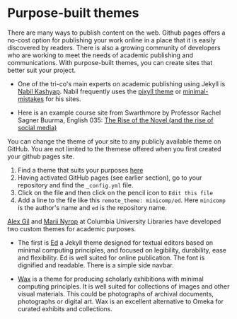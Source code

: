 # Purpose-built themes

There are many ways to publish content on the web.  Github pages offers a no-cost option for publishing your work online in a place that it is easily discovered by readers.  There is also a growing community of developers who are working to meet the needs of academic publishing and communications.  With purpose-built themes, you can create sites that better suit your project.  

- One of the tri-co's main experts on academic publishing using Jekyll is [Nabil Kashyap](http://www.nabilk.com/). 
Nabil frequently uses the [pixyll theme](https://github.com/johno/pixyll) or [minimal-mistakes](https://github.com/mmistakes/minimal-mistakes) for his sites. 

- Here is an example course site from Swarthmore by Professor Rachel Sagner Buurma, English 035: [ The Rise of the Novel (and the rise of social media)](https://github.com/rbuurma/rise-2018/blob/master/Syllabus/Rise2018Syllabus.md)

You can change the theme of your site to any publicly available theme on GitHub.  You are not limited to the themese offered when you first created your github pages site.  

1) Find a theme that suits your purposes [here](https://github.com/topics/jekyll-themes)
2) Having activated GitHub pages (see earlier section), go to your repository and find the `_config.yml` file.  
3) Click on the file and then click on the pencil icon to `Edit this file`
4) Add a line to the file like this `remote_theme: minicomp/ed`.  Here `minicomp` is the author's name and `ed` is the repository name. 

[Alex Gil](https://www.elotroalex.com/) and [Marii Nyrop](http://marii.info/) at Columbia University Libraries have developed two custom themes for academic purposes. 

- The first is [Ed](https://github.com/minicomp/ed) a Jekyll theme designed for textual editors based on minimal computing principles, and focused on legibility, durability, ease and flexibility.  Ed is well suited for online publication.  The font is dignified and readable.  There is a simple side navbar.

- [Wax](https://github.com/minicomp/wax/) is a theme for producing scholarly exhibitions with minimal computing principles.  It is well suited for collections of images and other visual materials.  This could be photographs of archival documents, photographs or digital art. Wax is an excellent alternative to Omeka for curated exhibits and collections.     

